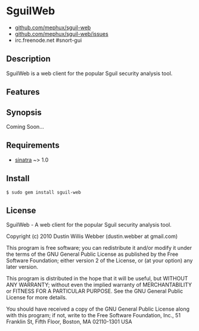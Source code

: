 # SguilWeb

* [github.com/mephux/sguil-web](http://github.com/mephux/sguil-web/)
* [github.com/mephux/sguil-web/issues](http://github.com/mephux/sguil-web/issues)
* irc.freenode.net #snort-gui

## Description

SguilWeb is a web client for the popular Sguil security analysis tool.

## Features

## Synopsis

Coming Soon...

## Requirements

* [sinatra](http://www.sinatrarb.com/) ~> 1.0

## Install

    $ sudo gem install sguil-web

## License


SguilWeb - A web client for the popular Sguil security analysis tool.

Copyright (c) 2010 Dustin Willis Webber (dustin.webber at gmail.com)

This program is free software; you can redistribute it and/or modify
it under the terms of the GNU General Public License as published by
the Free Software Foundation; either version 2 of the License, or
(at your option) any later version.

This program is distributed in the hope that it will be useful,
but WITHOUT ANY WARRANTY; without even the implied warranty of
MERCHANTABILITY or FITNESS FOR A PARTICULAR PURPOSE.  See the
GNU General Public License for more details.

You should have received a copy of the GNU General Public License
along with this program; if not, write to the Free Software
Foundation, Inc., 51 Franklin St, Fifth Floor, Boston, MA  02110-1301  USA